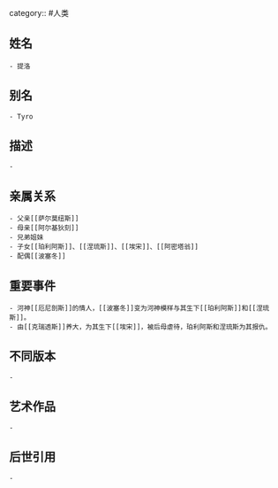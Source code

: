 category:: #人类
## 姓名
	- 提洛
## 别名
	- Tyro
## 描述
	-
## 亲属关系
	- 父亲[[萨尔莫纽斯]]
	- 母亲[[阿尔基狄刻]]
	- 兄弟姐妹
	- 子女[[珀利阿斯]]、[[涅琉斯]]、[[埃宋]]、[[阿密塔翁]]
	- 配偶[[波塞冬]]
## 重要事件
	- 河神[[厄尼剖斯]]的情人，[[波塞冬]]变为河神模样与其生下[[珀利阿斯]]和[[涅琉斯]]。
	- 由[[克瑞透斯]]养大，为其生下[[埃宋]]，被后母虐待，珀利阿斯和涅琉斯为其报仇。
## 不同版本
	-
## 艺术作品
	-
## 后世引用
	-
